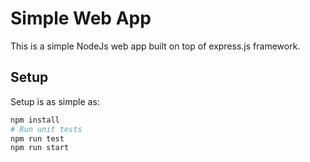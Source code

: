 # Simple Web App

This is a simple NodeJs web app built on top of express.js framework.

## Setup

Setup is as simple as:

```bash
npm install
# Run unit tests
npm run test
npm run start
```
